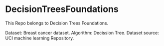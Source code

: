 # DecisionTreesFoundations
This Repo belongs to Decision Trees Foundations.


Dataset: Breast cancer dataset.
Algorithm: Decission Tree.
Dataset source: UCI machine learning Repository.